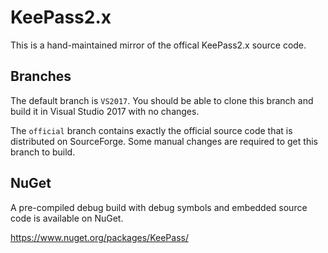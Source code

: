 # KeePass2.x
This is a hand-maintained mirror of the offical KeePass2.x source code.

## Branches

The default branch is `VS2017`. You should be able to clone this branch and build it
in Visual Studio 2017 with no changes.

The `official` branch contains exactly the official source code that is distributed on
SourceForge. Some manual changes are required to get this branch to build.

## NuGet

A pre-compiled debug build with debug symbols and embedded source code is
available on NuGet.

https://www.nuget.org/packages/KeePass/
